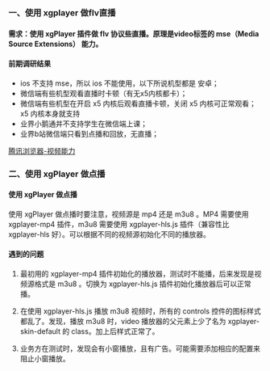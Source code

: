 ### 一、使用 xgplayer 做flv直播
#### 需求：使用 xgPlayer 插件做 flv 协议些直播。原理是video标签的 mse（Media Source Extensions） 能力。

#### 前期调研结果

- ios 不支持 mse，所以 ios 不能使用，以下所说机型都是 安卓；
- 微信端有些机型观看直播时卡顿（有无x5内核都卡）；
- 微信端有些机型在开启 x5 内核后观看直播卡顿，关闭 x5 内核可正常观看；x5 内核本身就支持
- 业界小鹅通并不支持学生在微信端上课；
- 业界b站微信端只看到点播和回放，无直播；

[腾讯浏览器-视频能力](https://x5.tencent.com/tbs/product/video.html)

### 二、使用 xgPlayer 做点播
#### 使用 xgPlayer 做点播
使用 xgPlayer 做点播时要注意，视频源是 mp4 还是 m3u8 。MP4 需要使用 xgplayer-mp4 插件，m3u8 需要使用 xgplayer-hls.js 插件（兼容性比 xgplayer-hls 好）。可以根据不同的视频源初始化不同的播放器。

#### 遇到的问题
1. 最初用的 xgplayer-mp4 插件初始化的播放器，测试时不能播，后来发现是视频源格式是 m3u8 。切换为 xgplayer-hls.js 插件初始化播放器后可以正常播。

2. 在使用 xgplayer-hls.js 播放 m3u8 视频时，所有的 controls 控件的图标样式都乱了。发现，播放 m3u8 时，video 播放器的父元素上少了名为 xgplayer-skin-default 的 class。加上后样式正常了。

3. 业务方在测试时，发现会有小窗播放，且有广告。可能需要添加相应的配置来阻止小窗播放。